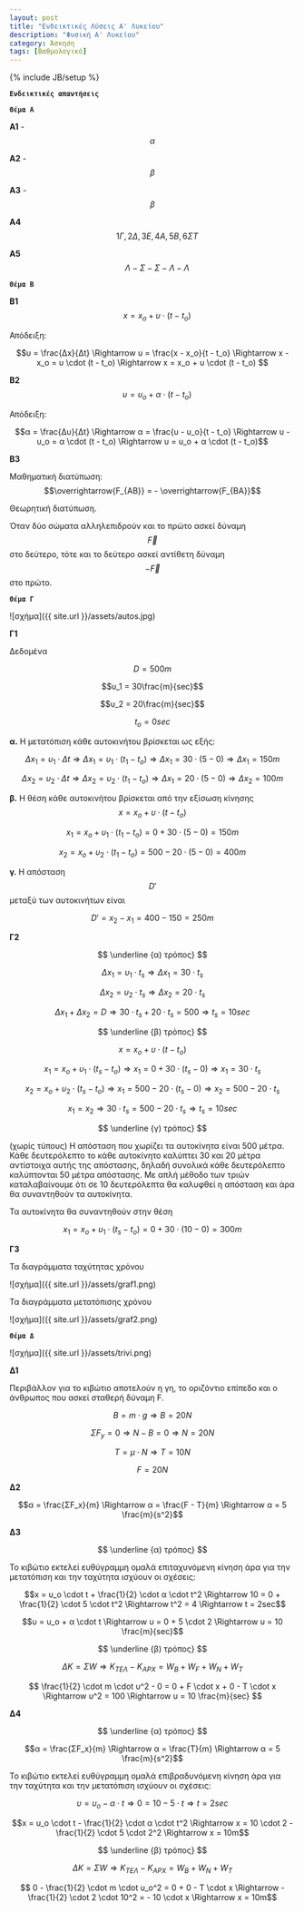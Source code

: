```yaml
---
layout: post
title: "Ενδεικτικές Λύσεις A' Λυκείου"
description: "Φυσική Α' Λυκείου"
category: Άσκηση
tags: [Βαθμολογικό]
---
```

{% include JB/setup %}

**`Ενδεικτικές απαντήσεις`**




**`Θέμα Α`**

**Α1** - $$α$$

**Α2** - $$β$$

**Α3** - $$β$$

**Α4**  $$\quad 1Γ, 2Δ, 3Ε, 4Α, 5Β, 6ΣΤ$$

**Α5**  $$\quad Λ - Σ - Σ - Λ - Λ$$




**`Θέμα Β`**


**B1**	$$\quad x = x_o + υ \cdot (t - t_o)$$

Απόδειξη:

$$υ = \frac{Δx}{Δt} \Rightarrow υ = \frac{x - x_ο}{t - t_o} \Rightarrow x - x_ο = υ \cdot (t - t_o) \Rightarrow  x = x_o + υ \cdot (t - t_o) $$

**B2**	$$\quad υ = υ_o + α \cdot (t - t_o)$$

Απόδειξη:

$$α = \frac{Δυ}{Δt} \Rightarrow α = \frac{υ - υ_ο}{t - t_o} \Rightarrow υ - υ_ο = α \cdot (t - t_o) \Rightarrow υ = υ_o + α \cdot (t - t_o)$$

**Β3**

Μαθηματική διατύπωση: $$\overrightarrow{F_{AB}} = - \overrightarrow{F_{BA}}$$

Θεωρητική διατύπωση.

Όταν δύο σώματα αλληλεπιδρούν και το πρώτο ασκεί δύναμη $$\overrightarrow{F}$$ στο δεύτερο, τότε και το δεύτερο ασκεί αντίθετη δύναμη $$-\overrightarrow{F}$$ στο πρώτο. 


**`Θέμα Γ`**


![σχήμα]({{ site.url }}/assets/autos.jpg) 


**Γ1**


Δεδομένα

$$D = 500m$$

$$υ_1 = 30\frac{m}{sec}$$

$$υ_2 = 20\frac{m}{sec}$$

$$t_o = 0sec$$

**α.** Η μετατόπιση κάθε αυτοκινήτου βρίσκεται ως εξής:

$$Δx_1 = υ_1 \cdot Δt \Rightarrow Δx_1 = υ_1 \cdot (t_1 - t_o) \Rightarrow Δx_1 = 30 \cdot (5 - 0) \Rightarrow Δx_1 = 150m$$

$$Δx_2 = υ_2 \cdot Δt \Rightarrow Δx_2 = υ_2 \cdot (t_1 - t_o) \Rightarrow Δx_1 = 20 \cdot (5 - 0) \Rightarrow Δx_2 = 100m$$

**β.** Η θέση κάθε αυτοκινήτου βρίσκεται από την εξίσωση κίνησης $$x = x_o + υ \cdot (t - t_o)$$

$$x_1 = x_o + υ_1 \cdot (t_1 - t_o) = 0 + 30 \cdot (5 - 0) = 150m$$

$$x_2 = x_o + υ_2 \cdot (t_1 - t_o) = 500 - 20 \cdot (5 - 0) = 400m$$

**γ.** H απόσταση $$D'$$ μεταξύ των αυτοκινήτων είναι

$$D' = x_2 - x_1 = 400 - 150 = 250m$$


**Γ2**


$$ \underline {α) τρόπος} $$

$$Δx_1 = υ_1 \cdot t_s \Rightarrow Δx_1 = 30 \cdot t_s$$

$$Δx_2 = υ_2 \cdot t_s \Rightarrow Δx_2 = 20 \cdot t_s$$

$$Δx_1 + Δx_2 = D \Rightarrow 30 \cdot t_s + 20 \cdot t_s = 500 \Rightarrow t_s = 10sec$$

$$ \underline {β) τρόπος} $$

$$x = x_o + υ \cdot (t - t_o)$$

$$x_1 = x_o + υ_1 \cdot (t_s - t_o) \Rightarrow x_1 = 0 + 30 \cdot (t_s - 0) \Rightarrow x_1 = 30 \cdot t_s$$

$$x_2 = x_o + υ_2 \cdot (t_s - t_o) \Rightarrow x_1 = 500 - 20 \cdot (t_s - 0) \Rightarrow x_2 = 500 - 20 \cdot t_s$$

$$x_1 = x_2 \Rightarrow 30 \cdot t_s = 500 - 20 \cdot t_s \Rightarrow t_s = 10sec$$

$$ \underline {γ) τρόπος} $$

(χωρίς τύπους) Η απόσταση που χωρίζει τα αυτοκίνητα είναι 500 μέτρα. Κάθε δευτερόλεπτο το κάθε αυτοκίνητο καλύπτει 30 και 20 μέτρα αντίστοιχα αυτής της απόστασης, δηλαδή 
συνολικά κάθε δευτερόλεπτο καλύπτονται 50 μέτρα απόστασης. Με απλή μέθοδο των τριών καταλαβαίνουμε ότι σε 10 δευτερόλεπτα θα καλυφθεί η απόσταση και άρα θα συναντηθούν τα αυτοκίνητα.

Τα αυτοκίνητα θα συναντηθούν στην θέση 

$$x_1 = x_o + υ_1 \cdot (t_s - t_o) = 0 + 30 \cdot (10 - 0) = 300m$$


**Γ3**

Τα διαγράμματα ταχύτητας χρόνου

![σχήμα]({{ site.url }}/assets/graf1.png) 

Τα διαγράμματα μετατόπισης χρόνου

![σχήμα]({{ site.url }}/assets/graf2.png) 




**`Θέμα Δ`**


![σχήμα]({{ site.url }}/assets/trivi.png) 


**Δ1**

Περιβάλλον για το κιβώτιο αποτελούν η γη, το οριζόντιο επίπεδο και ο άνθρωπος που ασκεί σταθερή δύναμη F.

$$B = m \cdot g \Rightarrow B = 20N$$

$$ΣF_y = 0 \Rightarrow N - B = 0 \Rightarrow N = 20N$$

$$T = μ \cdot N \Rightarrow T = 10N$$

$$F = 20N$$



**Δ2**

$$α = \frac{ΣF_x}{m} \Rightarrow α = \frac{F - T}{m} \Rightarrow α = 5 \frac{m}{s^2}$$

**Δ3**


$$ \underline {α) τρόπος} $$

Το κιβώτιο εκτελεί ευθύγραμμη ομαλά επιταχυνόμενη κίνηση άρα για την μετατόπιση και την ταχύτητα ισχύουν οι σχέσεις:

$$x = υ_ο \cdot t + \frac{1}{2} \cdot α \cdot t^2 \Rightarrow 10 = 0 + \frac{1}{2} \cdot 5 \cdot t^2 \Rightarrow t^2 = 4 \Rightarrow t = 2sec$$

$$υ = υ_ο + α \cdot t \Rightarrow υ = 0 + 5 \cdot 2 \Rightarrow υ = 10 \frac{m}{sec}$$

$$ \underline {β) τρόπος} $$

$$ΔΚ = ΣW \Rightarrow K_{ΤΕΛ} - Κ_{ΑΡΧ} = W_B + W_F + W_N + W_T$$

$$ \frac{1}{2} \cdot m \cdot υ^2 - 0 = 0 + F \cdot x + 0 - T \cdot x \Rightarrow υ^2 = 100 \Rightarrow υ = 10 \frac{m}{sec} $$


**Δ4**

$$ \underline {α) τρόπος} $$

$$α = \frac{ΣF_x}{m} \Rightarrow α = \frac{T}{m} \Rightarrow α = 5 \frac{m}{s^2}$$


Το κιβώτιο εκτελεί ευθύγραμμη ομαλά επιβραδυνόμενη κίνηση άρα για την ταχύτητα και την μετατόπιση ισχύουν οι σχέσεις:


$$υ = υ_ο - α \cdot t \Rightarrow 0 = 10 - 5 \cdot t \Rightarrow t = 2sec$$

$$x = υ_ο \cdot t - \frac{1}{2} \cdot α \cdot t^2 \Rightarrow x = 10 \cdot 2 - \frac{1}{2} \cdot 5 \cdot 2^2 \Rightarrow x = 10m$$

$$ \underline {β) τρόπος} $$

$$ΔΚ = ΣW \Rightarrow K_{ΤΕΛ} - Κ_{ΑΡΧ} = W_B + W_N + W_T$$

$$ 0 - \frac{1}{2} \cdot m \cdot υ_o^2 = 0 + 0 - T \cdot x  \Rightarrow - \frac{1}{2} \cdot 2 \cdot 10^2 = - 10 \cdot x \Rightarrow x = 10m$$



